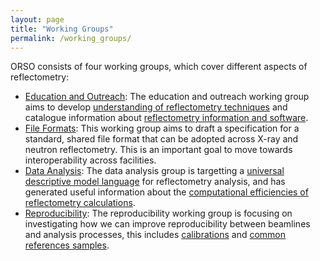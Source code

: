 ```yaml
---
layout: page
title: "Working Groups"
permalink: /working_groups/
---
```


ORSO consists of four working groups, which cover different aspects of reflectometry:

- [Education and Outreach](./edu_and_outreach): The education and outreach working group aims to develop [understanding of reflectometry techniques](/information/learning) and catalogue information about [reflectometry information and software](/information/activities).
- [File Formats](./file_formats): This working group aims to draft a specification for a standard, shared file format that can be adopted across X-ray and neutron reflectometry. This is an important goal to move towards interoperability across facilities.
- [Data Analysis](./data_analysis): The data analysis group is targetting a [universal descriptive model language](/projects/model_language) for reflectometry analysis, and has generated useful information about the [computational efficiencies of reflectometry calculations](/information/calculation).
- [Reproducibility](./reproducibility): The reproducibility working group is focusing on investigating how we can improve reproducibility between beamlines and analysis processes, this includes [calibrations](/projects/calibrations) and [common references samples](standard_samples). 
